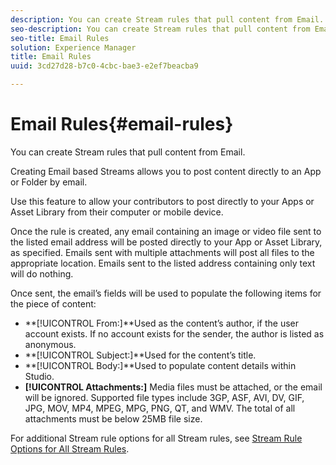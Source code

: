 ```yaml
---
description: You can create Stream rules that pull content from Email.
seo-description: You can create Stream rules that pull content from Email.
seo-title: Email Rules
solution: Experience Manager
title: Email Rules
uuid: 3cd27d28-b7c0-4cbc-bae3-e2ef7beacba9

---
```


# Email Rules{#email-rules}

You can create Stream rules that pull content from Email.

Creating Email based Streams allows you to post content directly to an App or Folder by email.

Use this feature to allow your contributors to post directly to your Apps or Asset Library from their computer or mobile device.

Once the rule is created, any email containing an image or video file sent to the listed email address will be posted directly to your App or Asset Library, as specified. Emails sent with multiple attachments will post all files to the appropriate location. Emails sent to the listed address containing only text will do nothing.

Once sent, the email’s fields will be used to populate the following items for the piece of content:

* **[!UICONTROL From:]**Used as the content’s author, if the user account exists. If no account exists for the sender, the author is listed as anonymous.
* **[!UICONTROL Subject:]**Used for the content’s title.
* **[!UICONTROL Body:]**Used to populate content details within Studio.
* **[!UICONTROL Attachments:]** Media files must be attached, or the email will be ignored. Supported file types include 3GP, ASF, AVI, DV, GIF, JPG, MOV, MP4, MPEG, MPG, PNG, QT, and WMV. The total of all attachments must be below 25MB file size.

For additional Stream rule options for all Stream rules, see [Stream Rule Options for All Stream Rules](../c-streams/c-stream-rule-options-for-all-stream-rules.md#c_stream_rule_options_for_all_stream_rules). 
